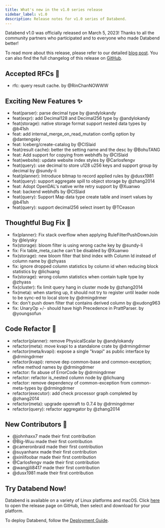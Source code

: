 ```yaml
---
title: What's new in the v1.0 series release
sidebar_label: v1.0
description: Release notes for v1.0 series of Databend.
---
```


Databend v1.0 was officially released on March 5, 2023!
Thanks to all the community partners who participated and to everyone who made Databend better!

To read more about this release, please refer to our detailed [blog post](https://www.databend.com/blog/databend-release-v1.0). You can also find the full changelog of this release on [GitHub](https://github.com/databendlabs/databend/releases/tag/v1.0.0-nightly).

## Accepted RFCs 🛫

- rfc: query result cache. by @RinChanNOWWW

## Exciting New Features ✨

- feat(parser): parse decimal type by @andylokandy
- feat(expr): add Decimal128 and Decimal256 type by @andylokandy
- feat(storage): native storage format support nested data types by @b41sh
- feat: add internal_merge_on_read_mutation config option by @dantengsky
- feat: Iceberg/create-catalog by @ClSlaid
- feat(result cache): better the setting name and the desc by @BohuTANG
- feat: Add support for copying from webhdfs by @ClSlaid
- feat(website): update website index styles by @Carlosfengv
- feat(query): use decimal to store u128 u256 keys and support group by decimal by @sundy-li
- feat(planner): Introduce bitmap to record applied rules by @dusx1981
- feat(query): support aggregate spill to object storage by @zhang2014
- feat: Adopt OpenDAL's native write retry support by @Xuanwo
- feat: backend webhdfs by @ClSlaid
- feat(query): Support Map data type create table and insert values by @b41sh
- feat(query): support decimal256 select insert by @TCeason

## Thoughtful Bug Fix 🔧

- fix(planner): Fix stack overflow when applying RuleFilterPushDownJoin by @leiysky
- fix(storage): bloom filter is using wrong cache key by @sundy-li
- fix: Fix table_meta_cache can't be disabled by @Xuanwo
- fix(storage): new bloom filter that bind index with Column Id instead of column name by @zhyass
- fix: ignore dropped column statistics by column id when reducing block statistics by @lichuang
- fix(storage): wrong column statistics when contain tuple type by @zhyass
- fix(cluster): fix limit query hang in cluster mode by @zhang2014
- fix(meta): when starting up, it should not try to register until leader node to be sync-ed to local store by @drmingdrmer
- fix: don't push down filter that contains derived column by @xudong963
- fix: UnaryOp +/- should have high Precedence in PrattParser. by @youngsofun

## Code Refactor 🎉

- refactor(planner): remove PhysicalScalar by @andylokandy
- refactor(meta): move kvapi to a standalone crate by @drmingdrmer
- refactor(meta/kvapi): expose a single "kvapi" as public interface by @drmingdrmer
- refactor(kvapi): remove dep common-base and common-exception; refine method names by @drmingdrmer
- refactor: fix abuse of ErrorCode by @drmingdrmer
- refactor: refactor is_nested column node by @lichuang
- refactor: remove dependency of common-exception from common-meta-types by @drmingdrmer
- refactor(executor): add check processor graph completed by @zhang2014
- refactor(meta): upgrade openraft to 0.7.4 by @drmingdrmer
- refactor(query): refactor aggregator by @zhang2014

## New Contributors 👋

- @johnhaxx7 made their first contribution
- @Big-Wuu made their first contribution
- @cameronbraid made their first contribution
- @suyanhanx made their first contribution
- @xinlifoobar made their first contribution
- @Carlosfengv made their first contribution
- @wangjili8417 made their first contribution
- @dusx1981 made their first contribution

## Try Databend Now!

Databend is available on a variety of Linux platforms and macOS. Click [here](https://github.com/databendlabs/databend/releases/tag/v0.9.0-nightly) to open the release page on GitHub, then select and download for your platform.

To deploy Databend, follow the [Deployment Guide](/guides/deploy).
